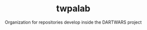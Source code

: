 <div align="center">

# twpalab  
Organization for repositories develop inside the DARTWARS project

</div>

